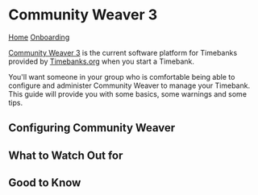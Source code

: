# Community Weaver 3

[Home](https://fyodorovich.github.io/Timebank-Toolkit/) [Onboarding](https://fyodorovich.github.io/Timebank-Toolkit/Onboarding.md)

[Community Weaver 3](https://timebanks.org/communityweaver3/) is the current software platform for Timebanks provided by [Timebanks.org](https://timebanks.org/timebanks/) when you start a Timebank.

You'll want someone in your group who is comfortable being able to configure and administer Community Weaver to manage your Timebank. This guide will provide you with some basics, some warnings and some tips. 

## Configuring Community Weaver

## What to Watch Out for

## Good to Know
